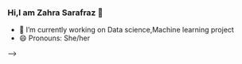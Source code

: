 ### Hi,I am Zahra Sarafraz 👋



- 🔭 I’m currently working on Data science,Machine learning  project
- 😄 Pronouns: She/her

-->
